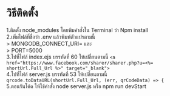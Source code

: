 # วิธีติดตั้ง

1.ติดตั้ง node_modules โดยพิมคำสั่งใน Terminal ว่า Npm install<br>
2.เพิ่มไฟล์ที่ชื่อว่า .env แล้วพิมพ์ตัวแปรตามนี้<br>
    > MONGODB_CONNECT_URI= และ<br>
    > PORT=5000 <br>
3.ไปที่ไฟล์ index.ejs บรรทัดที่ 60 ให้เปลี่ยนตามนี้ `<a href="https://www.facebook.com/sharer/sharer.php?u=<%= shortUrl.Full_Url %>" target="_blank">` <br>
4.ไปที่ไฟล์ server.js บรรทัดที่ 53 ให้เปลี่ยนตามนี้ `qrcode.toDataURL(shortUrl.Full_Url, (err, qrCodeData) => {` <br>
5.ตอนรันโค้ด ให้ใช้คำสั่ง node server.js หรือ npm run devStart